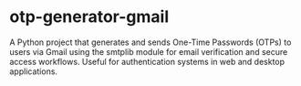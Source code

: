 # otp-generator-gmail
A Python project that generates and sends One-Time Passwords (OTPs) to users via Gmail using the smtplib module for email verification and secure access workflows. Useful for authentication systems in web and desktop applications.
